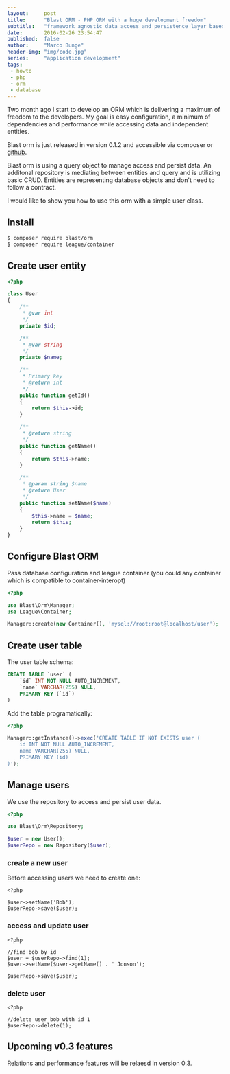 ```yaml
---
layout:     post
title:      "Blast ORM - PHP ORM with a huge development freedom"
subtitle:   "framework agnostic data access and persistence layer based on Doctrine 2"
date:       2016-02-26 23:54:47
published:  false
author:     "Marco Bunge"
header-img: "img/code.jpg"
series:     "application development"
tags:
 - howto
 - php
 - orm
 - database
---
```


Two month ago I start to develop an ORM which is delivering a maximum of freedom to the developers. My goal is easy configuration, a minimum of dependencies and performance while accessing data and independent entities.

Blast orm is just released in version 0.1.2 and accessible via composer or <a href="" target="_blank">github</a>.

Blast orm is using a query object to manage access and persist data. An additonal repository is mediating between entities and query and is utilizing basic CRUD. Entities are representing database objects and don't need to follow a contract. 

I would like to show you how to use this orm with a simple user class.

## Install

``` bash
$ composer require blast/orm
$ composer require league/container
```

## Create user entity

```php
<?php

class User
{
    /**
     * @var int
     */
    private $id;

    /**
     * @var string
     */
    private $name;

    /**
     * Primary key
     * @return int
     */
    public function getId()
    {
        return $this->id;
    }

    /**
     * @return string
     */
    public function getName()
    {
        return $this->name;
    }

    /**
     * @param string $name
     * @return User
     */
    public function setName($name)
    {
        $this->name = $name;
        return $this;
    }
}
```

## Configure Blast ORM

Pass database configuration and league container (you could any container which is compatible to container-interopt)

```php
<?php

use Blast\Orm\Manager;
use League\Container;

Manager::create(new Container(), 'mysql://root:root@localhost/user');

```

## Create user table

The user table schema:

```sql
CREATE TABLE `user` (
	`id` INT NOT NULL AUTO_INCREMENT,
	`name` VARCHAR(255) NULL,
	PRIMARY KEY (`id`)
)
```

Add the table programatically:

```php
<?php

Manager::getInstance()->exec('CREATE TABLE IF NOT EXISTS user (
	id INT NOT NULL AUTO_INCREMENT,
	name VARCHAR(255) NULL,
	PRIMARY KEY (id)
)');
```

## Manage users

We use the repository to access and persist user data.

```php
<?php

use Blast\Orm\Repository;

$user = new User();
$userRepo = new Repository($user);

```

### create a new user

Before accessing users we need to create one:

```
<?php

$user->setName('Bob');
$userRepo->save($user);

```

### access and update user

```
<?php

//find bob by id
$user = $userRepo->find(1);
$user->setName($user->getName() . ' Jonson');

$userRepo->save($user);

```

### delete user

```
<?php

//delete user bob with id 1
$userRepo->delete(1);

```

## Upcoming v0.3 features

Relations and performance features will be relaesd in version 0.3.

